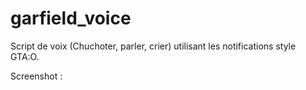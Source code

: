 # garfield_voice
Script de voix (Chuchoter, parler, crier) utilisant les notifications style GTA:O.

Screenshot : 
